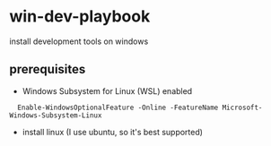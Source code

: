 # win-dev-playbook
install development tools on windows

## prerequisites
* Windows Subsystem for Linux (WSL) enabled
```
  Enable-WindowsOptionalFeature -Online -FeatureName Microsoft-Windows-Subsystem-Linux
```
* install linux (I use ubuntu, so it's best supported)
